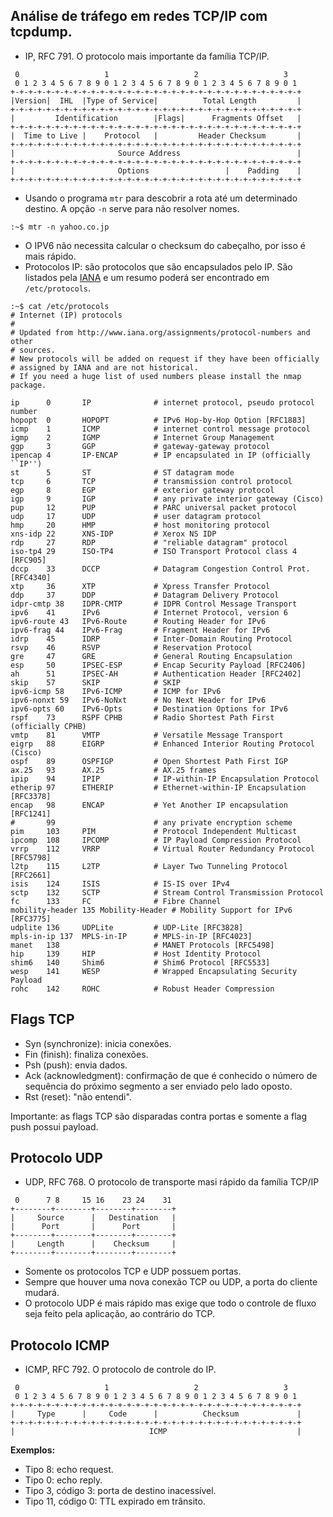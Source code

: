 ## Análise de tráfego em redes TCP/IP com tcpdump.
- IP, RFC 791. O protocolo mais importante da família TCP/IP.
~~~
 0                   1                   2                   3
 0 1 2 3 4 5 6 7 8 9 0 1 2 3 4 5 6 7 8 9 0 1 2 3 4 5 6 7 8 9 0 1
+-+-+-+-+-+-+-+-+-+-+-+-+-+-+-+-+-+-+-+-+-+-+-+-+-+-+-+-+-+-+-+-+
|Version|  IHL  |Type of Service|          Total Length         |
+-+-+-+-+-+-+-+-+-+-+-+-+-+-+-+-+-+-+-+-+-+-+-+-+-+-+-+-+-+-+-+-+
|         Identification        |Flags|      Fragments Offset   |
+-+-+-+-+-+-+-+-+-+-+-+-+-+-+-+-+-+-+-+-+-+-+-+-+-+-+-+-+-+-+-+-+
|  Time to Live |    Protocol   |         Header Checksum       |
+-+-+-+-+-+-+-+-+-+-+-+-+-+-+-+-+-+-+-+-+-+-+-+-+-+-+-+-+-+-+-+-+
|                       Source Address                          |
+-+-+-+-+-+-+-+-+-+-+-+-+-+-+-+-+-+-+-+-+-+-+-+-+-+-+-+-+-+-+-+-+
|                       Options                 |    Padding    |
+-+-+-+-+-+-+-+-+-+-+-+-+-+-+-+-+-+-+-+-+-+-+-+-+-+-+-+-+-+-+-+-+
~~~
- Usando o programa `mtr` para descobrir a rota até um determinado destino. A opção `-n` serve para não resolver nomes.
~~~
:~$ mtr -n yahoo.co.jp
~~~

- O IPV6 não necessita calcular o checksum do cabeçalho, por isso é mais rápido.
- Protocolos IP: são protocolos que são encapsulados pelo IP. São listados pela [IANA](http://www.iana.org/assignments/protocol-numbers) e um resumo poderá ser encontrado em `/etc/protocols`.
~~~
:~$ cat /etc/protocols
# Internet (IP) protocols
#
# Updated from http://www.iana.org/assignments/protocol-numbers and other
# sources.
# New protocols will be added on request if they have been officially
# assigned by IANA and are not historical.
# If you need a huge list of used numbers please install the nmap package.

ip      0       IP              # internet protocol, pseudo protocol number
hopopt  0       HOPOPT          # IPv6 Hop-by-Hop Option [RFC1883]
icmp    1       ICMP            # internet control message protocol
igmp    2       IGMP            # Internet Group Management
ggp     3       GGP             # gateway-gateway protocol
ipencap 4       IP-ENCAP        # IP encapsulated in IP (officially ``IP'')
st      5       ST              # ST datagram mode
tcp     6       TCP             # transmission control protocol
egp     8       EGP             # exterior gateway protocol
igp     9       IGP             # any private interior gateway (Cisco)
pup     12      PUP             # PARC universal packet protocol
udp     17      UDP             # user datagram protocol
hmp     20      HMP             # host monitoring protocol
xns-idp 22      XNS-IDP         # Xerox NS IDP
rdp     27      RDP             # "reliable datagram" protocol
iso-tp4 29      ISO-TP4         # ISO Transport Protocol class 4 [RFC905]
dccp    33      DCCP            # Datagram Congestion Control Prot. [RFC4340]
xtp     36      XTP             # Xpress Transfer Protocol
ddp     37      DDP             # Datagram Delivery Protocol
idpr-cmtp 38    IDPR-CMTP       # IDPR Control Message Transport
ipv6    41      IPv6            # Internet Protocol, version 6
ipv6-route 43   IPv6-Route      # Routing Header for IPv6
ipv6-frag 44    IPv6-Frag       # Fragment Header for IPv6
idrp    45      IDRP            # Inter-Domain Routing Protocol
rsvp    46      RSVP            # Reservation Protocol
gre     47      GRE             # General Routing Encapsulation
esp     50      IPSEC-ESP       # Encap Security Payload [RFC2406]
ah      51      IPSEC-AH        # Authentication Header [RFC2402]
skip    57      SKIP            # SKIP
ipv6-icmp 58    IPv6-ICMP       # ICMP for IPv6
ipv6-nonxt 59   IPv6-NoNxt      # No Next Header for IPv6
ipv6-opts 60    IPv6-Opts       # Destination Options for IPv6
rspf    73      RSPF CPHB       # Radio Shortest Path First (officially CPHB)
vmtp    81      VMTP            # Versatile Message Transport
eigrp   88      EIGRP           # Enhanced Interior Routing Protocol (Cisco)
ospf    89      OSPFIGP         # Open Shortest Path First IGP
ax.25   93      AX.25           # AX.25 frames
ipip    94      IPIP            # IP-within-IP Encapsulation Protocol
etherip 97      ETHERIP         # Ethernet-within-IP Encapsulation [RFC3378]
encap   98      ENCAP           # Yet Another IP encapsulation [RFC1241]
#       99                      # any private encryption scheme
pim     103     PIM             # Protocol Independent Multicast
ipcomp  108     IPCOMP          # IP Payload Compression Protocol
vrrp    112     VRRP            # Virtual Router Redundancy Protocol [RFC5798]
l2tp    115     L2TP            # Layer Two Tunneling Protocol [RFC2661]
isis    124     ISIS            # IS-IS over IPv4
sctp    132     SCTP            # Stream Control Transmission Protocol
fc      133     FC              # Fibre Channel
mobility-header 135 Mobility-Header # Mobility Support for IPv6 [RFC3775]
udplite 136     UDPLite         # UDP-Lite [RFC3828]
mpls-in-ip 137  MPLS-in-IP      # MPLS-in-IP [RFC4023]
manet   138                     # MANET Protocols [RFC5498]
hip     139     HIP             # Host Identity Protocol
shim6   140     Shim6           # Shim6 Protocol [RFC5533]
wesp    141     WESP            # Wrapped Encapsulating Security Payload
rohc    142     ROHC            # Robust Header Compression
~~~
 ## Flags TCP
 - Syn (synchronize): inicia conexões.
 - Fin (finish): finaliza conexões.
 - Psh (push): envia dados.
 - Ack (acknowledgment): confirmação de que é conhecido o número de sequência do próximo segmento a ser enviado pelo lado oposto.
 - Rst (reset): "não entendi".
   
Importante: as flags TCP são disparadas contra portas e somente a flag push possui payload.
 
## Protocolo UDP
- UDP, RFC 768. O protocolo de transporte masi rápido da família TCP/IP
~~~
 0      7 8     15 16    23 24    31 
+--------+--------+--------+--------+
|     Source      |   Destination   |
|      Port       |      Port       |
+--------+--------+--------+--------+
|     Length      |    Checksum     |
+--------+--------+--------+--------+
~~~
- Somente os protocolos TCP e UDP possuem portas.
- Sempre que houver uma nova conexão TCP ou UDP, a porta do cliente mudará.
- O protocolo UDP é mais rápido mas exige que todo o controle de fluxo seja feito pela aplicação, ao contrário do TCP.

## Protocolo ICMP
- ICMP, RFC 792. O protocolo de controle do IP.
~~~
 0                   1                   2                   3
 0 1 2 3 4 5 6 7 8 9 0 1 2 3 4 5 6 7 8 9 0 1 2 3 4 5 6 7 8 9 0 1
+-+-+-+-+-+-+-+-+-+-+-+-+-+-+-+-+-+-+-+-+-+-+-+-+-+-+-+-+-+-+-+-+
|     Type      |     Code      |          Checksum             |
+-+-+-+-+-+-+-+-+-+-+-+-+-+-+-+-+-+-+-+-+-+-+-+-+-+-+-+-+-+-+-+-+
|                              ICMP                             |
~~~
**Exemplos:**
- Tipo 8: echo request.
- Tipo 0: echo reply.
- Tipo 3, código 3: porta de destino inacessível.
- Tipo 11, código 0: TTL expirado em trânsito.
